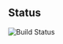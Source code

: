 ## Status

![Build Status](https://www.metricspace.net/jenkins/buildStatus/icon?job=arith-encode&raw=true)
